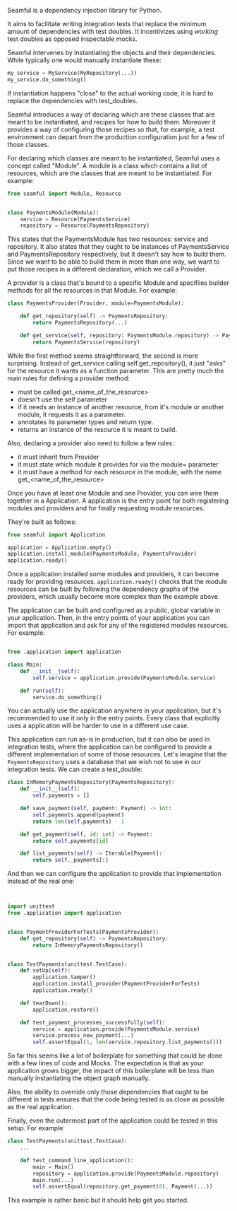 Seamful is a dependency injection library for Python.

It aims to facilitate writing integration tests that replace the minimum amount of dependencies with test doubles. It incentivizes using _working_ test doubles as opposed inspectable mocks.

Seamful intervenes by instantiating the objects and their dependencies. While typically one would manually instantiate these:

```python
my_service = MyService(MyRepository(...))
my_service.do_something()
```

If instantiation happens "close" to the actual working code, it is hard to replace the dependencies with test_doubles.

Seamful introduces a way of declaring which are these classes that are meant to be instantiated, and recipes for how to
build them. Moreover it provides a way of configuring those recipes so that, for example, a test environment can depart
from the production configuration just for a few of those classes.

For declaring which classes are meant to be instantiated, Seamful uses a concept called "Module". A module is a class
which contains a list of resources, which are the classes that are meant to be instantiated. For example:

```python
from seamful import Module, Resource


class PaymentsModule(Module):
    service = Resource(PaymentsService)
    repository = Resource(PaymentsRepository)
```

This states that the PaymentsModule has two resources: service and repository. It also states that they ought to be instances of PaymentsService and PaymentsRepository respectively, but it doesn't say how to build them. Since we want to be able to build them in more than one way, we want to put those recipes in a different declaration, which we call a Provider.

A provider is a class that's bound to a specific Module and specifiies builder methods for all the resources in that Module. For example:

```python
class PaymentsProvider(Provider, module=PaymentsModule):

    def get_repository(self) -> PaymentsRepository:
        return PaymentsRepository(...)

    def get_service(self, repository: PaymentsModule.repository) -> PaymentsService:
        return PaymentsService(repository)
```


While the first method seems straightforward, the second is more surprising. Instead of get_service calling self.get_repository(), it just "asks" for the resource it wants as a function parameter. This are pretty much the main rules for defining a provider method:

- must be called get_<name_of_the_resource>
- doesn't use the self parameter
- if it needs an instance of another resource, from it's module or another module, it requests it as a parameter.
- annotates its parameter types and return type.
- returns an instance of the resource it is meant to build.

Also, declaring a provider also need to follow a few rules:

- it must inherit from Provider
- it must state which module it provides for via the module= parameter
- it must have a method for each resource in the module, with the name get_<name_of_the_resource>

Once you have at least one Module and one Provider, you can wire them together in a Application. A application is the entry point for both registering modules and providers and for finally requesting module resources.

They're built as follows:

```python
from seamful import Application

application = Application.empty()
application.install_module(PaymentsModule, PaymentsProvider)
application.ready()
```

Once a application installed some modules and providers, it can become ready for providing resources. `application.ready()` checks that the module resources can be built by following the dependency graphs of the providers, which usually become more complex than the example above.

The application can be built and configured as a pubilc, global variable in your application. Then, in the entry points of your application you can import that application and ask for any of the registered modules resources. For example:

```python

from .application import application

class Main:
    def __init__(self):
        self.service = application.provide(PaymentsModule.service)

    def run(self):
        service.do_something()


```

You can actually use the application anywhere in your application, but it's recommended to use it only in the entry points. Every class that explicitly uses a application will be harder to use in a different use case.

This application can run as-is in production, but it can also be used in integration tests, where the application can be configured to provide a different implementation of some of those resources. Let's imagine that the `PaymentsRepository` uses a database that we wish not to use in our integration tests. We can create a test_double:

```python
class InMemoryPaymentsRepository(PaymentsRepository):
    def __init__(self):
        self.payments = []

    def save_payment(self, payment: Payment) -> int:
        self.payments.append(payment)
        return len(self.payments) - 1

    def get_payment(self, id: int) -> Payment:
        return self.payments[id]

    def list_payments(self) -> Iterable[Payment]:
        return self._payments[:]
```

And then we can configure the application to provide that implementation instead of the real one:

```python


import unittest
from .application import application


class PaymentProviderForTests(PaymentsProvider):
    def get_repository(self) -> PaymentsRepository:
        return InMemoryPaymentsRepository()


class TestPayments(unittest.TestCase):
    def setUp(self):
        application.tamper()
        application.install_provider(PaymentProviderForTests)
        application.ready()

    def tearDown():
        application.restore()

    def test_payment_processes_successfully(self):
        service = application.provide(PaymentsModule.service)
        service.process_new_payment(...)
        self.assertEqual(1, len(service.repository.list_payments()))
```

So far this seems like a lot of boilerplate for something that could be done with a few lines of code and Mocks. The expectation is that as your application grows bigger, the impact of this boilerplate will be less than manually instantiating the object graph manually.

Also, the ability to override only those dependencies that ought to be different in tests ensures that the code being tested is as close as possible as the real application.

Finally, even the outermost part of the application could be tested in this setup. For example:

```python
class TestPayments(unittest.TestCase):
    ...

    def test_command_line_application():
        main = Main()
        repository = application.provide(PaymentsModule.repository)
        main.run(...)
        self.assertEqual(repository.get_payment(0), Payment(...))
```

This example is rather basic but it should help get you started.
